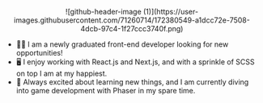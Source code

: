<p align="center">
  ![github-header-image (1)](https://user-images.githubusercontent.com/71260714/172380549-a1dcc72e-7508-4dcb-97c4-1f27ccc3740f.png)
</p>

- :woman_technologist: I am a newly graduated front-end developer looking for new opportunities! 
- :desktop_computer: I enjoy working with React.js and Next.js, and with a sprinkle of SCSS on top I am at my happiest. 
- :space_invader: Always excited about learning new things, and I am currently diving into game development with Phaser in my spare time.
